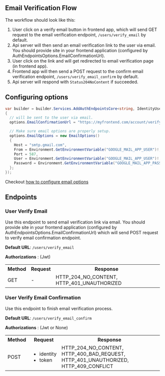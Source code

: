 ## Email Verification Flow

The workflow should look like this:

1. User click on a verify email button in frontend app, which will send GET request to the email verification endpoint, `/users/verify_email` by default.
2. Api server will then send an email verification link to the user via email. You should provide site in your frontend application (configured by AuthEndpointsOptions.EmailConfirmationUrl).
3. User click on the link and will get redirected to email verification page (in frontend app).
4. Frontend app will then send a POST request to the confirm email verification endpoint, `/users/verify_email_confirm` by default.
5. Api server will respond with `Status204NoContent` if succeeded.

## Configuring options

```cs
var builder = builder.Services.AddAuthEndpointsCore<string, IdentityUser>(options => 
{
  // will be sent to the user via email.
  options.EmailConfirmationUrl = "https://myfrontend.com/account/verify-email-confirm/{uid}/{token}"

  // Make sure email options are properly setup.
  options.EmailOptions = new EmailOptions()
  {
    Host = "smtp.gmail.com",
    From = Environment.GetEnvironmentVariable("GOOGLE_MAIL_APP_USER")!,
    Port = 587,
    User = Environment.GetEnvironmentVariable("GOOGLE_MAIL_APP_USER")!,
    Password = Environment.GetEnvironmentVariable("GOOGLE_MAIL_APP_PASSWORD")!,
  };
});
```

Checkout [how to configure email options](email-config.md)


## Endpoints

### User Verify Email

Use this endpoint to send email verification link via email. 
You should provide site in your frontend application (configured by AuthEndpointsOptions.EmailConfirmationUrl) 
which will send POST request to verify email confirmation endpoint.

__Default URL__: `/users/verify_email`

**Authorizations** : (Jwt)

<table>
  <tbody>
    <tr>
      <th>Method</th>
      <th>Request</th>
      <th>Response</th>
    </tr>
    <tr>
      <td>GET</td>
      <td>
        -
      </td>
      <td>
        HTTP_204_NO_CONTENT, HTTP_401_UNAUTHORIZED
      </td>
    </tr>
  </tbody>
</table>


### User Verify Email Confirmation

Use this endpoint to finish email verification process.

__Default URL__: `/users/verify_email_confirm`

**Authorizations** : (Jwt or None)

<table>
  <tbody>
    <tr>
      <th>Method</th>
      <th>Request</th>
      <th>Response</th>
    </tr>
    <tr>
      <td>POST</td>
      <td>
        <ul>
          <li>identity</li>
          <li>token</li>
        </ul>
      </td>
      <td>
        HTTP_204_NO_CONTENT, HTTP_400_BAD_REQUEST, HTTP_401_UNAUTHORIZED, HTTP_409_CONFLICT
      </td>
    </tr>
  </tbody>
</table>
